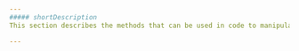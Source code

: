 ```yaml
---
##### shortDescription
This section describes the methods that can be used in code to manipulate the [Point](/api-reference/20%20Data%20Visualization%20Widgets/dxPolarChart/7%20Chart%20Elements/Point '/Documentation/ApiReference/Data_Visualization_Widgets/dxPolarChart/Chart_Elements/Point/') object.

---
```

